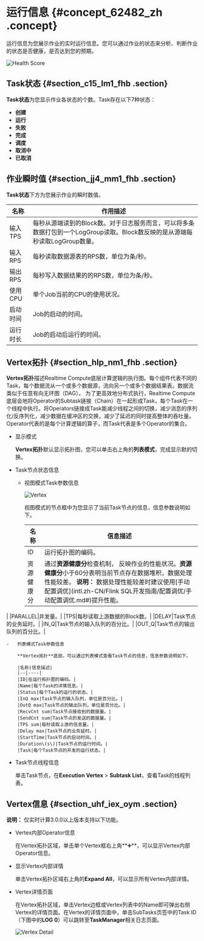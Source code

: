 # 运行信息 {#concept_62482_zh .concept}

运行信息为您展示作业的实时运行信息。您可以通过作业的状态来分析、判断作业的状态是否健康，是否达到您的预期。

![Health Score](http://static-aliyun-doc.oss-cn-hangzhou.aliyuncs.com/assets/img/41066/156496855533933_zh-CN.png)

## Task状态 {#section_c15_lm1_fhb .section}

**Task状态**为您显示作业各状态的个数。Task存在以下7种状态：

-   **创建**
-   **运行**
-   **失败**
-   **完成**
-   **调度**
-   **取消中**
-   **已取消**

## 作业瞬时值 {#section_jj4_mm1_fhb .section}

**Task状态**下方为您展示作业的瞬时数值。

|名称|作用描述|
|--|----|
|输入TPS|每秒从源端读到的Block数。对于日志服务而言，可以将多条数据打包到一个LogGroup读取。Block数反映的是从源端每秒读取LogGroup数量。|
|输入RPS|每秒读取数据源表的RPS数，单位为条/秒。|
|输出RPS|每秒写入数据结果的的RPS数，单位为条/秒。|
|使用CPU|单个Job当前的CPU的使用状况。|
|启动时间|Job的启动的时间。|
|运行时长|Job的启动后运行的时间。|

## Vertex拓扑 {#section_hlp_nm1_fhb .section}

**Vertex拓扑**描述Realtime Compute底层计算逻辑的执行图。每个组件代表不同的Task，每个数据流从一个或多个数据源，流向另一个或多个数据结果表。数据流类似于任意有向无环图（DAG）。 为了更高效地分布式执行，Realtime Compute底层会地将Operator的Subtask链接（Chain）在一起形成Task，每个Task在一个线程中执行。将Operators链接成Task能减少线程之间的切换，减少消息的序列化/反序列化，减少数据在缓冲区的交换，减少了延迟的同时提高整体的吞吐量。Operator代表的是每个计算逻辑的算子，而Task代表是多个Operator的集合。

-   显示模式

    **Vertex拓扑**默认显示拓扑图，您可以单击右上角的**列表模式**，完成显示默的切换。

-   Task节点状态信息

    -   视图模式Task参数信息

        ![Vertex](http://static-aliyun-doc.oss-cn-hangzhou.aliyuncs.com/assets/img/41066/156496855533937_zh-CN.png)

        视图模式的节点框中为您显示了当前Task节点的信息，信息参数说明如下。

        |名称|信息描述|
        |--|----|
        |ID|运行拓扑图的编码。|
        |资源健康分|通过**资源健康分**检查机制， 反映作业的性能状况。**资源健康分**小于60分表明当前节点存在数据堆积，数据处理性能较差。 **说明：** 数据处理性能较差时建议使用[手动配置调优](intl.zh-CN/Flink SQL开发指南/配置调优/手动配置调优.md#)提升性能。

 |
        |PARALLEL|并发量。|
        |TPS|每秒读取上游数据的Block数。|
        |DELAY|Task节点的业务延时。|
        |IN\_Q|Task节点的输入队列的百分比。|
        |OUT\_Q|Task节点的输出队列的百分比。|

    -   列表模式Task参数信息

        **Vertex拓扑**底部，可以通过列表模式查看Task节点的信息，信息参数说明如下。

        |名称|信息描述|
        |--|----|
        |ID|在运行拓扑图的编码。|
        |Name|每个Task的详情信息。|
        |Status|每个Task的运行的状态。|
        |InQ max|Task节点的输入队列，单位是百分比。|
        |OutQ max|Task节点的输出队列，单位是百分比。|
        |RecvCnt sum|Task节点接收到的数据量。|
        |SendCnt sum|Task节点的发送的数据量。|
        |TPS sum|每秒读取上游的信息量。|
        |Delay max|Task节点的业务延时。|
        |StartTime|Task节点的启动时间。|
        |Duration\(s\)|Task节点的运行时间。|
        |Task|每个Task节点的并发的运行状态。|

-   Task节点线程信息

    单击Task节点，在**Execution Vertex** \> **Subtask List**，查看Task的线程列表。


## Vertex信息 {#section_uhf_iex_oym .section}

**说明：** 仅实时计算3.0.0以上版本支持以下功能。

-   Vertex内部Operator信息

    在Vertex拓扑区域，单击单个Vertex框右上角**➕**，可以显示Vertex内部Operator信息。

-   显示Vertex内部详情

    单击Vertex拓扑区域右上角的**Expand All**，可以显示所有Vertex内部详情。

-   Vertex详情页面

    在Vertex拓扑区域，单击Vertex边框或Vertex列表中的Name即可弹出右侧Vertex的详情页面。在Vertex的详情页面中，单击SubTasks页签中的Task ID（下图中的**LOG 0**）可以跳转至**TaskManager**相关日志页面。

    ![Vertex Detail](http://static-aliyun-doc.oss-cn-hangzhou.aliyuncs.com/assets/img/41066/156496855548314_zh-CN.png)


